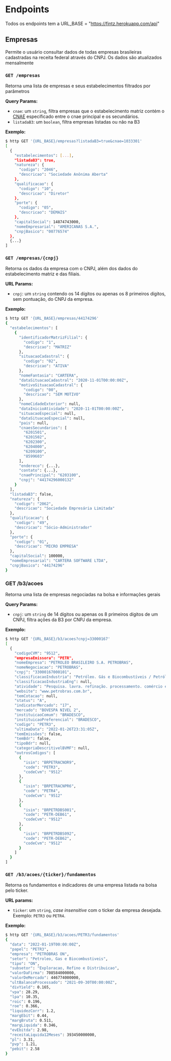 # Endpoints

Todos os endpoints tem a URL_BASE = "https://fintz.herokuapp.com/api"

## Empresas

Permite o usuário consultar dados de todas empresas brasileiras
cadastradas na receita federal através do CNPJ. Os dados são atualizados mensalmente

### `GET /empresas`

Retorna uma lista de empresas e seus estabelecimentos filtrados por parâmetros

**Query Params:**

- `cnae`: um `string`, filtra empresas que o estabelecimento matriz contém o [CNAE][1] específicado entre o cnae principal
e os secundários.
- `listadaB3`: um `boolean`, filtra empresas listadas ou não na B3 

**Exemplo:**

```bash
$ http GET '{URL_BASE}/empresas?listadaB3=true&cnae=1033301'
[
  {
    "estabelecimentos": [...],
    "listadaB3": true,
    "natureza": {
      "codigo": "2046",
      "descricao": "Sociedade Anônima Aberta"
    },
    "qualificacao": {	
      "codigo": "10",
      "descricao": "Diretor"
    },
    "porte": {	
      "codigo": "05",
      "descricao": "DEMAIS"
    },
    "capitalSocial": 14874743000,
    "nomeEmpresarial": "AMERICANAS S.A.",
    "cnpjBasico": "00776574"
  },
  {...}
]
```
  
### `GET /empresas/{cnpj}`

Retorna os dados da empresa com o CNPJ, além dos dados do estabelecimento matriz e das filiais.

**URL Params:**

- `cnpj`: um `string` contendo os 14 dígitos ou apenas os 8 primeiros dígitos, sem pontuação, do CNPJ da empresa.

**Exemplo:**

```bash
$ http GET '{URL_BASE}/empresas/44174296'
{
  "estabelecimentos": [
    {
      "identificadorMatrizFilial": {
        "codigo": "1",
        "descricao": "MATRIZ"
      },
      "situacaoCadastral": {
        "codigo": "02",
        "descricao": "ATIVA"
      },
      "nomeFantasia": "CARTERA",
      "dataSituacaoCadastral": "2020-11-01T00:00:00Z",
      "motivoSituacaoCadastral": {
        "codigo": "00",
        "descricao": "SEM MOTIVO"
      },
      "nomeCidadeExterior": null,
      "dataInicioAtividade": "2020-11-01T00:00:00Z",
      "situacaoEspecial": null,
      "dataSituacaoEspecial": null,
      "pais": null,
      "cnaesSecundarios": [
        "6201501",
        "6201502",
        "6202300",
        "6204000",
        "6209100",
        "8599603"
      ],
      "endereco": {...},
      "contato": {...},
      "cnaePrincipal": "6203100",
      "cnpj": "44174296000132"
    }
  ],
  "listadaB3": false,
  "natureza": {
    "codigo": "2062",
    "descricao": "Sociedade Empresária Limitada"
  },
  "qualificacao": {
    "codigo": "49",
    "descricao": "Sócio-Administrador"
  },
  "porte": {
    "codigo": "01",
    "descricao": "MICRO EMPRESA"
  },
  "capitalSocial": 100000,
  "nomeEmpresarial": "CARTERA SOFTWARE LTDA",
  "cnpjBasico": "44174296"
}
```

### GET /b3/acoes

Retorna uma lista de empresas negociadas na bolsa e informações gerais

**Query Params:**

- `cnpj`: um `string` de 14 dígitos ou apenas os 8 primeiros dígitos de um CNPJ, filtra ações da B3 por CNPJ da empresa.

**Exemplo:**

```bash
$ http GET '{URL_BASE}/b3/acoes?cnpj=33000167'
[
  {
    "codigoCVM": "9512",
    "empresaEmissora": "PETR",
    "nomeEmpresa": "PETROLEO BRASILEIRO S.A. PETROBRAS",
    "nomeNegociacao": "PETROBRAS",
    "cnpj": "33000167000101",
    "classificacaoIndustria": "Petróleo. Gás e Biocombustíveis / Petróleo. Gás e Biocombustíveis / Exploração. Refino e Distribuição",
    "classificacaoIndustriaEng": null,
    "atividade": "Pesquisa. lavra. refinação. processamento. comércio e transporte de petróleo. de seus derivados. de gás natural e de outros hidrocarbonetos fluidos. além das atividades vinculadas à energia.",
    "website": "www.petrobras.com.br",
    "temCotacao": null,
    "status": "A",
    "indicatorMercado": "17",
    "mercado": "BOVESPA NIVEL 2",
    "instituicaoComum": "BRADESCO",
    "instituicaoPreferencial": "BRADESCO",
    "codigo": "PETR3",
    "ultimaData": "2022-01-26T23:31:05Z",
    "temEmissões": false,
    "temBdr": false,
    "tipoBdr": null,
    "categoriaDescritivelBVMF": null,
    "outrosCodigos": [
      {
        "isin": "BRPETRACNOR9",
        "code": "PETR3",
        "codeCvm": "9512"
      },
      {
        "isin": "BRPETRACNPR6",
        "code": "PETR4",
        "codeCvm": "9512"
      },
      {
        "isin": "BRPETRDBS001",
        "code": "PETR-DEB61",
        "codeCvm": "9512"
      },
      {
        "isin": "BRPETRDBS092",
        "code": "PETR-DEB62",
        "codeCvm": "9512"
      }
    ]
  }
]
```
### `GET /b3/acoes/{ticker}/fundamentos`

Retorna os fundamentos e indicadores de uma empresa listada na bolsa pelo ticker.

**URL params:**

- `ticker`: um `string`, _case insensitive_ com o ticker da empresa desejada.
Exemplo: `PETR3` ou `PETR4`.

**Exemplo:**

```bash
$ http GET '{URL_BASE}/b3/acoes/PETR3/fundamentos'
{
  "data": "2022-01-19T00:00:00Z",
  "papel": "PETR3",
  "empresa": "PETROBRAS ON",
  "setor": "Petroleo, Gas e Biocombustiveis",
  "tipo": "ON",
  "subsetor": "Exploracao, Refino e Distribuicao",
  "valorDaFirma": 708584000000,
  "valorDeMercado": 446774000000,
  "ultBalancoProcessado": "2021-09-30T00:00:00Z",
  "divYield": 0.165,
  "vpa": 28.29,
  "lpa": 10.35,
  "roic": 0.196,
  "roe": 0.366,
  "liquidezCorr": 1.2,
  "margEbit": 0.44,
  "margBruta": 0.511,
  "margLiquida": 0.346,
  "evEbitda": 2.98,
  "receitaLiquida12Meses": 393450000000,
  "pl": 3.31,
  "pvp": 1.21,
  "pebit": 2.58
}
```

[1]: https://cnae.ibge.gov.br/
